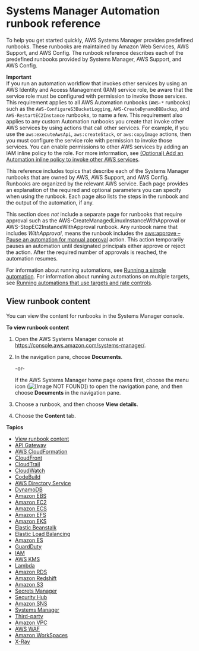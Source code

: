 # Systems Manager Automation runbook reference<a name="automation-documents-reference"></a>

To help you get started quickly, AWS Systems Manager provides predefined runbooks\. These runbooks are maintained by Amazon Web Services, AWS Support, and AWS Config\. The runbook reference describes each of the predefined runbooks provided by Systems Manager, AWS Support, and AWS Config\.

**Important**  
If you run an automation workflow that invokes other services by using an AWS Identity and Access Management \(IAM\) service role, be aware that the service role must be configured with permission to invoke those services\. This requirement applies to all AWS Automation runbooks \(`AWS-*` runbooks\) such as the `AWS-ConfigureS3BucketLogging`, `AWS-CreateDynamoDBBackup`, and `AWS-RestartEC2Instance` runbooks, to name a few\. This requirement also applies to any custom Automation runbooks you create that invoke other AWS services by using actions that call other services\. For example, if you use the `aws:executeAwsApi`, `aws:createStack`, or `aws:copyImage` actions, then you must configure the service role with permission to invoke those services\. You can enable permissions to other AWS services by adding an IAM inline policy to the role\. For more information, see [\(Optional\) Add an Automation inline policy to invoke other AWS services](automation-permissions.md#automation-role-add-inline-policy)\.

This reference includes topics that describe each of the Systems Manager runbooks that are owned by AWS, AWS Support, and AWS Config\. Runbooks are organized by the relevant AWS service\. Each page provides an explanation of the required and optional parameters you can specify when using the runbook\. Each page also lists the steps in the runbook and the output of the automation, if any\. 

This section does *not* include a separate page for runbooks that require approval such as the AWS\-CreateManagedLinuxInstanceWithApproval or AWS\-StopEC2InstanceWithApproval runbook\. Any runbook name that includes *WithApproval*, means the runbook includes the [aws:approve – Pause an automation for manual approval](automation-action-approve.md) action\. This action temporarily pauses an automation until designated principals either approve or reject the action\. After the required number of approvals is reached, the automation resumes\. 

For information about running automations, see [Running a simple automation](automation-working-executing.md)\. For information about running automations on multiple targets, see [Running automations that use targets and rate controls](automation-working-targets-and-rate-controls.md)\.

## View runbook content<a name="view-automation-json"></a>

You can view the content for runbooks in the Systems Manager console\.

**To view runbook content**

1. Open the AWS Systems Manager console at [https://console\.aws\.amazon\.com/systems\-manager/](https://console.aws.amazon.com/systems-manager/)\.

1. In the navigation pane, choose **Documents**\.

   \-or\-

   If the AWS Systems Manager home page opens first, choose the menu icon \(![\[Image NOT FOUND\]](http://docs.aws.amazon.com/systems-manager/latest/userguide/images/menu-icon-small.png)\) to open the navigation pane, and then choose **Documents** in the navigation pane\.

1. Choose a runbook, and then choose **View details**\.

1. Choose the **Content** tab\.

**Topics**
+ [View runbook content](#view-automation-json)
+ [API Gateway](automation-ref-abp.md)
+ [AWS CloudFormation](automation-ref-cfn.md)
+ [CloudFront](automation-ref-cf.md)
+ [CloudTrail](automation-ref-ct.md)
+ [CloudWatch](automation-ref-cw.md)
+ [CodeBuild](automation-ref-acb.md)
+ [AWS Directory Service](automation-ref-ads.md)
+ [DynamoDB](automation-ref-ddb.md)
+ [Amazon EBS](automation-ref-ebs.md)
+ [Amazon EC2](automation-ref-ec2.md)
+ [Amazon ECS](automation-ref-ecs.md)
+ [Amazon EFS](automation-ref-efs.md)
+ [Amazon EKS](automation-ref-eks.md)
+ [Elastic Beanstalk](automation-ref-aeb.md)
+ [Elastic Load Balancing](automation-ref-elb.md)
+ [Amazon ES](automation-ref-es.md)
+ [GuardDuty](automation-ref-gdu.md)
+ [IAM](automation-ref-iam.md)
+ [AWS KMS](automation-ref-kms.md)
+ [Lambda](automation-ref-lam.md)
+ [Amazon RDS](automation-ref-rds.md)
+ [Amazon Redshift](automation-ref-rs.md)
+ [Amazon S3](automation-ref-s3.md)
+ [Secrets Manager](automation-ref-asm.md)
+ [Security Hub](automation-ref-ash.md)
+ [Amazon SNS](automation-ref-sns.md)
+ [Systems Manager](automation-ref-sys.md)
+ [Third\-party](automation-ref-third-party.md)
+ [Amazon VPC](automation-ref-vpc.md)
+ [AWS WAF](automation-ref-waf.md)
+ [Amazon WorkSpaces](automation-ref-wsp.md)
+ [X\-Ray](automation-ref-xray.md)